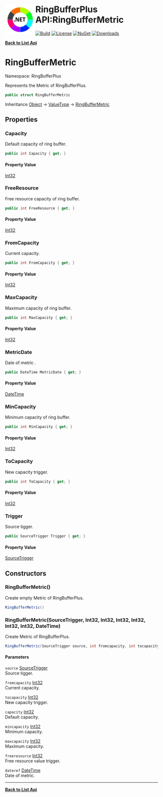 # <img align="left" width="100" height="100" src="../images/icon.png">RingBufferPlus API:RingBufferMetric 

[![Build](https://github.com/FRACerqueira/RingBufferPlus/workflows/Build/badge.svg)](https://github.com/FRACerqueira/RingBufferPlus/actions/workflows/build.yml)
[![License](https://img.shields.io/badge/License-MIT-brightgreen.svg)](https://github.com/FRACerqueira/RingBufferPlus/blob/master/LICENSE)
[![NuGet](https://img.shields.io/nuget/v/RingBufferPlus)](https://www.nuget.org/packages/RingBufferPlus/)
[![Downloads](https://img.shields.io/nuget/dt/RingBufferPlus)](https://www.nuget.org/packages/RingBufferPlus/)

[**Back to List Api**](./apis.md)

# RingBufferMetric

Namespace: RingBufferPlus

Represents the Metric of RingBufferPlus.

```csharp
public struct RingBufferMetric
```

Inheritance [Object](https://docs.microsoft.com/en-us/dotnet/api/system.object) → [ValueType](https://docs.microsoft.com/en-us/dotnet/api/system.valuetype) → [RingBufferMetric](./ringbufferplus.ringbuffermetric.md)

## Properties

### <a id="properties-capacity"/>**Capacity**

Default capacity of ring buffer.

```csharp
public int Capacity { get; }
```

#### Property Value

[Int32](https://docs.microsoft.com/en-us/dotnet/api/system.int32)<br>

### <a id="properties-freeresource"/>**FreeResource**

Free resource capacity of ring buffer.

```csharp
public int FreeResource { get; }
```

#### Property Value

[Int32](https://docs.microsoft.com/en-us/dotnet/api/system.int32)<br>

### <a id="properties-fromcapacity"/>**FromCapacity**

Current capacity.

```csharp
public int FromCapacity { get; }
```

#### Property Value

[Int32](https://docs.microsoft.com/en-us/dotnet/api/system.int32)<br>

### <a id="properties-maxcapacity"/>**MaxCapacity**

Maximum capacity of ring buffer.

```csharp
public int MaxCapacity { get; }
```

#### Property Value

[Int32](https://docs.microsoft.com/en-us/dotnet/api/system.int32)<br>

### <a id="properties-metricdate"/>**MetricDate**

Date of metric .

```csharp
public DateTime MetricDate { get; }
```

#### Property Value

[DateTime](https://docs.microsoft.com/en-us/dotnet/api/system.datetime)<br>

### <a id="properties-mincapacity"/>**MinCapacity**

Minimum capacity of ring buffer.

```csharp
public int MinCapacity { get; }
```

#### Property Value

[Int32](https://docs.microsoft.com/en-us/dotnet/api/system.int32)<br>

### <a id="properties-tocapacity"/>**ToCapacity**

New capacity trigger.

```csharp
public int ToCapacity { get; }
```

#### Property Value

[Int32](https://docs.microsoft.com/en-us/dotnet/api/system.int32)<br>

### <a id="properties-trigger"/>**Trigger**

Source tigger.

```csharp
public SourceTrigger Trigger { get; }
```

#### Property Value

[SourceTrigger](./ringbufferplus.sourcetrigger.md)<br>

## Constructors

### <a id="constructors-.ctor"/>**RingBufferMetric()**

Create empty Metric of RingBufferPlus.

```csharp
RingBufferMetric()
```

### <a id="constructors-.ctor"/>**RingBufferMetric(SourceTrigger, Int32, Int32, Int32, Int32, Int32, Int32, DateTime)**

Create Metric of RingBufferPlus.

```csharp
RingBufferMetric(SourceTrigger source, int fromcapacity, int tocapacity, int capacity, int mincapacity, int maxcapacity, int freeresource, DateTime dateref)
```

#### Parameters

`source` [SourceTrigger](./ringbufferplus.sourcetrigger.md)<br>
Source tigger.

`fromcapacity` [Int32](https://docs.microsoft.com/en-us/dotnet/api/system.int32)<br>
Current capacity.

`tocapacity` [Int32](https://docs.microsoft.com/en-us/dotnet/api/system.int32)<br>
New capacity trigger.

`capacity` [Int32](https://docs.microsoft.com/en-us/dotnet/api/system.int32)<br>
Default capacity.

`mincapacity` [Int32](https://docs.microsoft.com/en-us/dotnet/api/system.int32)<br>
Minimum capacity.

`maxcapacity` [Int32](https://docs.microsoft.com/en-us/dotnet/api/system.int32)<br>
Maximum capacity.

`freeresource` [Int32](https://docs.microsoft.com/en-us/dotnet/api/system.int32)<br>
Free resource value trigger.

`dateref` [DateTime](https://docs.microsoft.com/en-us/dotnet/api/system.datetime)<br>
Date of metric.


- - -
[**Back to List Api**](./apis.md)